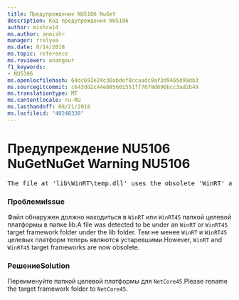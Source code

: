 ```yaml
---
title: Предупреждение NU5106 NuGet
description: Код предупреждения NU5106
author: mishra14
ms.author: anmishr
manager: rrelyea
ms.date: 8/14/2018
ms.topic: reference
ms.reviewer: anangaur
f1_keywords:
- NU5106
ms.openlocfilehash: 64dc692e24c30abdef8ccaadc9af3d9465d99db3
ms.sourcegitcommit: c643dd2c44e085601551ff7079d696bcc3ad2b49
ms.translationtype: MT
ms.contentlocale: ru-RU
ms.lasthandoff: 08/21/2018
ms.locfileid: "40248338"
---
```

# <a name="nuget-warning-nu5106"></a><span data-ttu-id="7dd70-103">Предупреждение NU5106 NuGet</span><span class="sxs-lookup"><span data-stu-id="7dd70-103">NuGet Warning NU5106</span></span>
<pre>The file at 'lib\WinRT\temp.dll' uses the obsolete 'WinRT' as the framework folder. Replace 'WinRT' or 'WinRT45' with 'NetCore45'.</pre>

### <a name="issue"></a><span data-ttu-id="7dd70-104">Проблеми</span><span class="sxs-lookup"><span data-stu-id="7dd70-104">Issue</span></span>

<span data-ttu-id="7dd70-105">Файл обнаружен должно находиться в `WinRT` или `WinRT45` папкой целевой платформы в папке lib.</span><span class="sxs-lookup"><span data-stu-id="7dd70-105">A file was detected to be under an `WinRT` or `WinRT45` target framework folder under the lib folder.</span></span> <span data-ttu-id="7dd70-106">Тем не менее `WinRT` и `WinRT45` целевых платформ теперь являются устаревшими.</span><span class="sxs-lookup"><span data-stu-id="7dd70-106">However, `WinRT` and `WinRT45` target frameworks are now obsolete.</span></span>


### <a name="solution"></a><span data-ttu-id="7dd70-107">Решение</span><span class="sxs-lookup"><span data-stu-id="7dd70-107">Solution</span></span>

<span data-ttu-id="7dd70-108">Переименуйте папкой целевой платформы для `NetCore45`.</span><span class="sxs-lookup"><span data-stu-id="7dd70-108">Please rename the target framework folder to `NetCore45`.</span></span>

